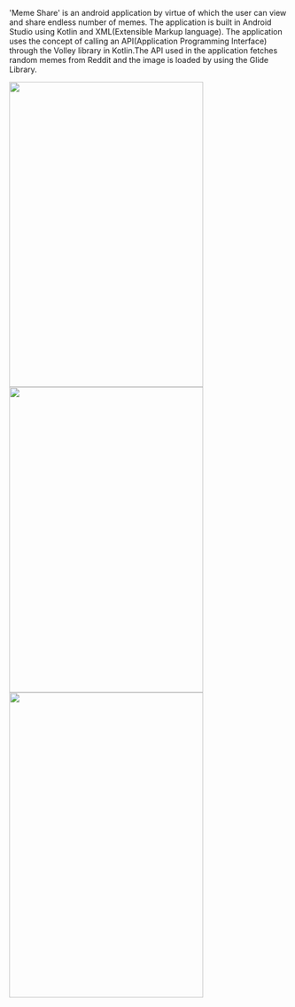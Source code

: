 'Meme Share' is an android application by virtue of which the user can view and share endless number of memes.
The application is built in Android Studio using Kotlin and XML(Extensible Markup language). 
The application uses the concept of calling an API(Application Programming Interface) through the Volley
library in Kotlin.The API used in the application fetches random memes from Reddit and the image is
loaded by using the Glide Library.

<p float="left">
<img src =https://user-images.githubusercontent.com/74343156/148635980-03cb05f0-a032-4cee-809a-1e0a26401fa9.jpeg width =350 height =550>

<img src =https://user-images.githubusercontent.com/74343156/148635990-403a2063-16df-445f-97d3-3415b57e3ef2.jpeg width =350 height =550>
<img src =https://user-images.githubusercontent.com/74343156/148635994-90d210b4-9164-49b7-aca9-1a74807f9915.jpeg width =350 height =550>
</p>
